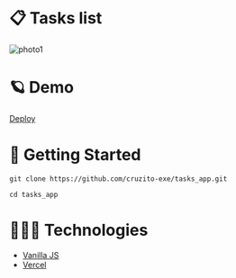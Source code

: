 # 📋 Tasks list

![photo1](https://user-images.githubusercontent.com/54298536/218632372-33bc7cfa-5272-40e9-8f74-772d0073d5c9.png)

# 🪐 Demo

[Deploy](https://tasks-app-cruzito-exe.vercel.app/)

# 🏴 Getting Started

```
git clone https://github.com/cruzito-exe/tasks_app.git
```
```
cd tasks_app
```

# 🧑🏻‍💻 Technologies

- [Vanilla JS](https://developer.mozilla.org/es/docs/Web/JavaScript)
- [Vercel](https://vercel.com/dashboard)
